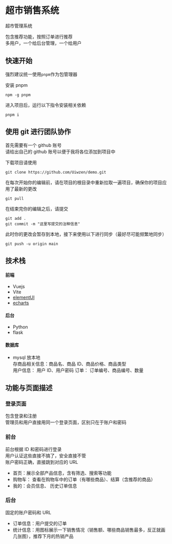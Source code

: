 # 超市销售系统

超市管理系统

包含推荐功能，按照订单进行推荐  
多用户，一个给后台管理，一个给用户

## 快速开始

强烈建议统一使用`pnpm`作为包管理器

安装 pnpm

```
npm -g pnpm
```

进入项目后，运行以下指令安装相关依赖

```
pnpm i
```

## 使用 git 进行团队协作

首先需要有一个 github 账号  
请给出自己的 github 账号以便于我将各位添加到项目中

下载项目请使用

```
git clone https://github.com/Uiwzen/demo.git
```

在每次开始你的编辑前，请在项目的根目录中重新拉取一遍项目，确保你的项目应用了最新的更改

```
git pull
```

在结束完你的编辑之后，请提交

```
git add .
git commit -m "这里写提交的注释信息"
```

此时你的更改会暂存到本地，接下来使用以下进行同步（最好尽可能频繁地同步）

```
git push -u origin main
```

## 技术栈

#### 前端

- Vuejs
- Vite
- [elementUI](https://element-plus.org/zh-CN/)
- [echarts](https://echarts.apache.org/zh/index.html)

#### 后台

- Python
- flask

#### 数据库

- mysql 放本地  
  存商品相关信息：商品名、商品 ID、商品价格、商品类型  
  用户信息： 用户 ID、用户密码
  订单： 订单编号、商品编号、数量

## 功能与页面描述

### 登录页面

包含登录和注册  
管理员和用户直接用同一个登录页面，区别只在于账户和密码

### 前台

前台根据 ID 和密码进行登录  
用户认证这些直接不搞了，安全直接不管  
账户密码正确，直接跳到对应的 URL

- 首页：展示全部产品信息，含有筛选、搜索等功能
- 购物车： 查看在购物车中的订单（有哪些商品）、结算（含推荐的商品）
- 我的：会员信息、 历史订单信息

### 后台

固定的账户密码和 URL

- 订单信息：用户提交的订单
- 统计信息：用图标展示一下销售情况（销售额、哪些商品销售最多，反正就画几张图），推荐下月的热销产品
